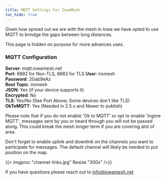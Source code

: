 ```yaml
---
title: MQTT Settings For IowaMesh
toc_hide: true
---
```


Given how spread out we are with the mesh in Iowa we have opted to use MQTT to brindge the gaps between long distances. 

This page is hidden on purpose for more advances uses.

### MQTT Configuration


**Server**: mqtt.iowamesh.net  
**Port**: 8882 for Non-TLS, 8883 for TLS
**User**: iromesh  
**Password**: 2Gab9eAz  
**Root Topic**: iromesh  
**JSON**: Yes (if your device supports it)  
**Encrypted**: No  
**TLS**: Yes/No (See Port Above; Some devices don't like TLS)  
**OkToMQTT**: Yes (Needed in 2.5.x and Newer to publish)


Please note that if you do not enable 'Ok to MQTT' or opt to enable 'Ingore MQTT', messages sent by you or heard through you will not be passed along. This could break the mesh longer term if you are covering alot of area.

Don't forget to enable uplink and downlink on the channels you want to participate for messages. The default channel will likely be needed to put position on the map.

{{< imgproc "channel-links.jpg" Resize "300x" />}}

If you have questions please reach out to info@iowamesh.net